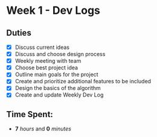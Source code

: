 # Week 1 - Dev Logs

## Duties
 - [X] Discuss current ideas
 - [X] Discuss and choose design process
 - [X] Weekly meeting with team
 - [X] Choose best project idea
 - [X] Outline main goals for the project
 - [X] Create and prioritize additional features to be included
 - [X] Design the basics of the algorithm
 - [X] Create and update Weekly Dev Log

## Time Spent:
* **7** _hours_ and **0** _minutes_
